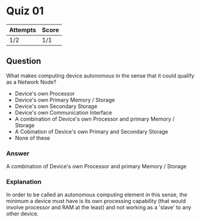 Quiz 01
=======  

|Attempts|Score|  
|--------|-----|  
|     1/2|  1/1|  

Question  
--------  
What makes computing device autonomous in the sense that it could qualify as a Network Node?  
* Device's own Processor  
* Device's own Primary Memory / Storage  
* Device's own Secondary Storage  
* Device's own Communication Interface  
* A combination of Device's own Processor and primary Memory / Storage  
* A Cobination of Device's own Primary and Secondary Storage  
* None of these  

### Answer  
A combination of Device's own Processor and primary Memory / Storage  

### Explanation  
In order to be called an autonomous computing element in this sense, the minimum a device must have is its own processing capability (that would involve processor and RAM at the least) and not working as a 'slave' to any other device.  